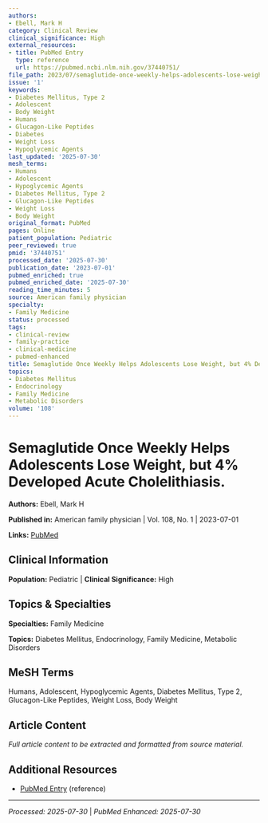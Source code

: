 ```yaml
---
authors:
- Ebell, Mark H
category: Clinical Review
clinical_significance: High
external_resources:
- title: PubMed Entry
  type: reference
  url: https://pubmed.ncbi.nlm.nih.gov/37440751/
file_path: 2023/07/semaglutide-once-weekly-helps-adolescents-lose-weight-but-4.md
issue: '1'
keywords:
- Diabetes Mellitus, Type 2
- Adolescent
- Body Weight
- Humans
- Glucagon-Like Peptides
- Diabetes
- Weight Loss
- Hypoglycemic Agents
last_updated: '2025-07-30'
mesh_terms:
- Humans
- Adolescent
- Hypoglycemic Agents
- Diabetes Mellitus, Type 2
- Glucagon-Like Peptides
- Weight Loss
- Body Weight
original_format: PubMed
pages: Online
patient_population: Pediatric
peer_reviewed: true
pmid: '37440751'
processed_date: '2025-07-30'
publication_date: '2023-07-01'
pubmed_enriched: true
pubmed_enriched_date: '2025-07-30'
reading_time_minutes: 5
source: American family physician
specialty:
- Family Medicine
status: processed
tags:
- clinical-review
- family-practice
- clinical-medicine
- pubmed-enhanced
title: Semaglutide Once Weekly Helps Adolescents Lose Weight, but 4% Developed Acute Cholelithiasis.
topics:
- Diabetes Mellitus
- Endocrinology
- Family Medicine
- Metabolic Disorders
volume: '108'
---
```


# Semaglutide Once Weekly Helps Adolescents Lose Weight, but 4% Developed Acute Cholelithiasis.

**Authors:** Ebell, Mark H

**Published in:** American family physician | Vol. 108, No. 1 | 2023-07-01

**Links:** [PubMed](https://pubmed.ncbi.nlm.nih.gov/37440751/)

## Clinical Information

**Population:** Pediatric | **Clinical Significance:** High

## Topics & Specialties

**Specialties:** Family Medicine

**Topics:** Diabetes Mellitus, Endocrinology, Family Medicine, Metabolic Disorders

## MeSH Terms

Humans, Adolescent, Hypoglycemic Agents, Diabetes Mellitus, Type 2, Glucagon-Like Peptides, Weight Loss, Body Weight

## Article Content

*Full article content to be extracted and formatted from source material.*

## Additional Resources

- [PubMed Entry](https://pubmed.ncbi.nlm.nih.gov/37440751/) (reference)

---

*Processed: 2025-07-30* | *PubMed Enhanced: 2025-07-30*
